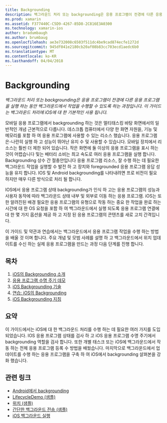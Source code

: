 ```yaml
---
title: Backgrounding
description: 백그라운드 처리 또는 backgrounding은 응용 프로그램이 전경에 다른 응용 프로그램을 실행 하는 동안 백그라운드에서 작업을 수행할 수 있도록 하는 과정입니다. 이 가이드는 백그라운드 처리에 iOS에 대 한 기본적인 사용 됩니다.
ms.prod: xamarin
ms.assetid: F377440C-C5D9-4267-85D8-2C816E3A0300
ms.technology: xamarin-ios
author: bradumbaugh
ms.author: brumbaug
ms.openlocfilehash: ae3e732008c6503f511dc4be9cad874ecfe1272d
ms.sourcegitcommit: 945df041e2180cb20af08b83cc703ecd1aedc6b0
ms.translationtype: MT
ms.contentlocale: ko-KR
ms.lasthandoff: 04/04/2018
---
```

# <a name="backgrounding"></a>Backgrounding

_백그라운드 처리 또는 backgrounding은 응용 프로그램이 전경에 다른 응용 프로그램을 실행 하는 동안 백그라운드에서 작업을 수행할 수 있도록 하는 과정입니다. 이 가이드는 백그라운드 처리에 iOS에 대 한 기본적인 사용 됩니다._

모바일 응용 프로그램에서 backgrounding 하는 것은 멀티태스킹 바탕 화면에서의 일반적인 개념 근본적으로 다릅니다. 데스크톱 컴퓨터에서 다양 한 화면 자원을, 기능 및 메모리를 포함 하 여 응용 프로그램에 사용할 수 있는 리소스 했습니다. 응용 프로그램은-나란히 실행 하 고 성능이 뛰어난 유지 수 및 사용할 수 있습니다. 모바일 장치에서 리소스는 훨씬 더 제한 되어 있습니다. 작은 화면에 둘 이상의 응용 프로그램을 표시 하는 것이 어렵습니다 및는 배터리 소비는 최고 속도로 여러 응용 프로그램을 실행 합니다. Backgrounding 상수 간 절충안입니다 응용 프로그램 리소스, 잘 수행 하는 데 필요한 백그라운드 작업을 실행할 수 발전 하 고 장치와 foregrounded 응용 프로그램 응답 성능을 유지 합니다. IOS 및 Android backgrounding를 나타내려면 프로 비전이 필요 하지만 매우 다른 방식으로 처리 될 합니다.

IOS에서 응용 프로그램 상태 backgrounding가 인식 하 고는 응용 프로그램의 성능과 사용자 동작에 따라 백그라운드 상태 내부 및 외부로 이동 하는 응용 프로그램. iOS는 또한 알려진된 배경 필요한 응용 프로그램의 유형으로 작동 하는 중요 한 작업을 완료 하는 시간에 대 한 OS 요청을 포함 하 여 백그라운드에서 실행 되도록 응용 프로그램 연결에 대 한 몇 가지 옵션을 제공 하 고 지정 된 응용 프로그램의 콘텐츠를 새로 고치 간격입니다.

이 가이드 및 약관과 연습에서는 백그라운드에서 응용 프로그램 작업을 수행 하는 방법을 배울 것 이며 합니다. 주요 개념 및 모범 사례를 설명 하 고 백그라운드에서 위치 업데이트를 수신 하는 실제 응용 프로그램을 만드는 과정 다음 단계를 진행 합니다.

## <a name="contents"></a>목차

1.  [iOS의 Backgrounding 소개](~/ios/app-fundamentals/backgrounding/introduction-to-backgrounding-in-ios.md)
1.  [응용 프로그램 수명 주기 데모](~/ios/app-fundamentals/backgrounding/application-lifecycle-demo.md)
1.  [iOS Backgrounding 기술](~/ios/app-fundamentals/backgrounding/ios-backgrounding-techniques/index.md)
1.  [연습: iOS의 Backgrounding](~/ios/app-fundamentals/backgrounding/ios-backgrounding-walkthroughs/index.md)
1.  [iOS Backgrounding 지침](~/ios/app-fundamentals/backgrounding/ios-backgrounding-guidance.md)

## <a name="summary"></a>요약

이 가이드에서는 iOS에 대 한 백그라운드 처리를 수행 하는 데 필요한 여러 가지를 도입 되었습니다. IOS 응용 프로그램 상태를 검사 하 고 iOS 응용 프로그램 수명 주기에서 backgrounding 역할을 검사 합니다. 또한 개별 태스크 또는 iOS에 백그라운드에서 작동 하는 전체 응용 프로그램 등록 수 방법을 배웠습니다. 마지막으로 백그라운드에서 업데이트를 수행 하는 응용 프로그램을 구축 하 여 iOS에서 backgrounding 살펴본을 강화 했습니다.



## <a name="related-links"></a>관련 링크

- [Android에서 backgrounding](~/android/app-fundamentals/services/index.md)
- [LifecycleDemo (샘플)](https://developer.xamarin.com/samples/monotouch/LifecycleDemo/)
- [위치 (샘플)](https://developer.xamarin.com/samples/monotouch/Location/)
- [간단한 백그라운드 전송 (샘플)](https://developer.xamarin.com/samples/monotouch/SimpleBackgroundTransfer/)
- [iOS 백그라운드 실행](https://developer.apple.com/library/ios/documentation/iPhone/Conceptual/iPhoneOSProgrammingGuide/BackgroundExecution/BackgroundExecution.html)
